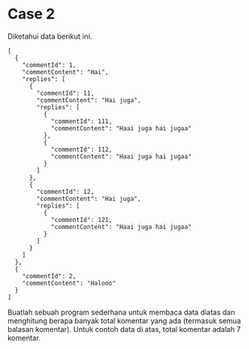 # Case 2

Diketahui data berikut ini.

```
[
  {
    "commentId": 1,
    "commentContent": "Hai",
    "replies": [
      {
        "commentId": 11,
        "commentContent": "Hai juga",
        "replies": [
          {
            "commentId": 111,
            "commentContent": "Haai juga hai jugaa"
          },
          {
            "commentId": 112,
            "commentContent": "Haai juga hai jugaa"
          }
        ]
      },
      {
        "commentId": 12,
        "commentContent": "Hai juga",
        "replies": [
          {
            "commentId": 121,
            "commentContent": "Haai juga hai jugaa"
          }
        ]
      }
    ]
  },
  {
    "commentId": 2,
    "commentContent": "Halooo"
  }
]
```

Buatlah sebuah program sederhana untuk membaca data diatas dan menghitung berapa banyak total komentar yang ada (termasuk semua balasan komentar). Untuk contoh data di atas, total komentar adalah 7 komentar.